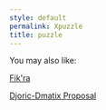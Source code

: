 ```yaml
---
style: default
permalink: Xpuzzle
title: puzzle
---
```

You may also like:

[Fik'ra](http://scp-wiki.net/fik-ra)

[Djoric-Dmatix Proposal](http://scp-wiki.net/djoric-dmatix-proposal)
